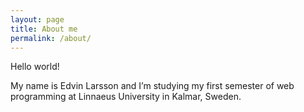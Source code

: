 ```yaml
---
layout: page
title: About me
permalink: /about/
---
```


Hello world! 

My name is Edvin Larsson and I’m studying my first semester of web programming at Linnaeus University in Kalmar, Sweden. 
 